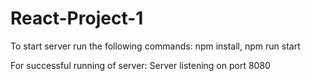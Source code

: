 # React-Project-1
To start server run the following commands:
npm install,
npm run start

For successful running of server:
Server listening on port 8080
